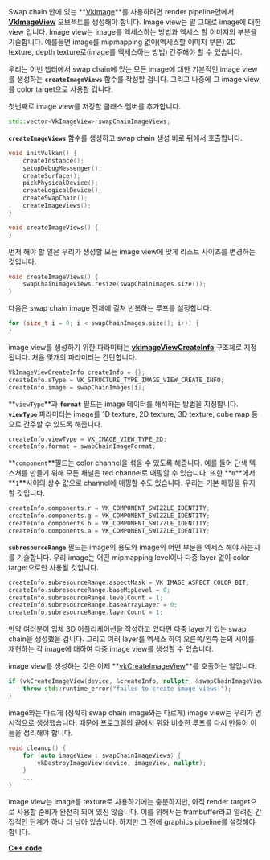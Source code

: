 Swap chain 안에 있는 **[VkImage](https://www.khronos.org/registry/vulkan/specs/1.0/man/html/VkImage.html)**를 사용하려면 render pipeline안에서 **[VkImageView](https://www.khronos.org/registry/vulkan/specs/1.0/man/html/VkImageView.html)** 오브젝트를 생성해야 합니다. Image view는 말 그대로 image에 대한 view 입니다. Image view는 image를 엑세스하는 방법과 엑세스 할 이미지의 부분을 기술합니다. 예를들면 image를 mipmapping 없이(엑세스할 이미지 부분) 2D texture, depth texture로(image를 엑세스하는 방법) 간주해야 할 수 있습니다.

우리는 이번 챕터에서 swap chain에 있는 모든 image에 대한 기본적인 image view를 생성하는 **`createImageViews`** 함수를 작성할 겁니다. 그리고 나중에 그 image view를 color target으로 사용할 겁니다.

첫번째로 image view를 저장할 클래스 멤버를 추가합니다.

```cpp
std::vector<VkImageView> swapChainImageViews;
```

**`createImageViews`** 함수를 생성하고 swap chain 생성 바로 뒤에서 호출합니다.

```cpp
void initVulkan() {
    createInstance();
    setupDebugMessenger();
    createSurface();
    pickPhysicalDevice();
    createLogicalDevice();
    createSwapChain();
    createImageViews();
}

void createImageViews() {
}
```

먼저 해야 할 일은 우리가 생성할 모든 image view에 맞게 리스트 사이즈를 변경하는 것입니다.

```cpp
void createImageViews() {
	swapChainImageViews.resize(swapChainImages.size());
}
```

다음은 swap chain image 전체에 걸쳐 반복하는 루프를 설정합니다.

```cpp
for (size_t i = 0; i < swapChainImages.size(); i++) {
}
```

image view를 생성하기 위한 파라미터는 **[vkImageViewCreateInfo](https://www.khronos.org/registry/vulkan/specs/1.0/man/html/VkImageViewCreateInfo.html)** 구조체로 지정됩니다. 처음 몇개의 파라미터는 간단합니다.

```cpp
VkImageViewCreateInfo createInfo = {};
createInfo.sType = VK_STRUCTURE_TYPE_IMAGE_VIEW_CREATE_INFO;
createInfo.image = swapChainImages[i];
```

**`viewType`**과 **`format`** 필드는 image 데이터를 해석하는 방법을 지정합니다. **`viewType`** 파라미터는 image를 1D texture, 2D texture, 3D texture, cube map 등으로 간주할 수 있도록 해줍니다.

```cpp
createInfo.viewType = VK_IMAGE_VIEW_TYPE_2D;
createInfo.format = swapChainImageFormat;
```

**`component`**필드는 color channel을 섞을 수 있도록 해줍니다. 예를 들어 단색 텍스쳐를 만들기 위해 모든 채널은 red channel로 매핑할 수 있습니다. 또한 **`0`**에서 **`1`**사이의 상수 값으로 channel에 매핑할 수도 있습니다. 우리는 기본 매핑을 유지할 것입니다.

```cpp
createInfo.components.r = VK_COMPONENT_SWIZZLE_IDENTITY;
createInfo.components.g = VK_COMPONENT_SWIZZLE_IDENTITY;
createInfo.components.b = VK_COMPONENT_SWIZZLE_IDENTITY;
createInfo.components.a = VK_COMPONENT_SWIZZLE_IDENTITY;
```

**`subresourceRange`** 필드는 image의 용도와 image의 어떤 부분을 엑세스 해야 하는지를 기술합니다. 우리 image는 어떤 mipmapping level이나 다중 layer 없이 color target으로만 사용될 것입니다.

```cpp
createInfo.subresourceRange.aspectMask = VK_IMAGE_ASPECT_COLOR_BIT;
createInfo.subresourceRange.baseMipLevel = 0;
createInfo.subresourceRange.levelCount = 1;
createInfo.subresourceRange.baseArrayLayer = 0;
createInfo.subresourceRange.layerCount = 1;
```

만약 여러분이 입체 3D 어플리케이션을 작성하고 있다면 다중 layer가 있는 swap chain을 생성했을 겁니다. 그리고 여러 layer를 엑세스 하여 오른쪽/왼쪽 눈의 시야를 재현하는 각 image에 대하여 다중 image view를 생성할 수 있습니다.

image view를 생성하는 것은 이제 **[vkCreateImageView](https://www.khronos.org/registry/vulkan/specs/1.0/man/html/vkCreateImageView.html)**를 호출하는 일입니다.

```cpp
if (vkCreateImageView(device, &createInfo, nullptr, &swapChainImageViews[i]) != VK_SUCCESS) {
	throw std::runtime_error("failed to create image views!");
}
```

image와는 다르게 (정확히 swap chain image와는 다르게) image view는 우리가 명시적으로 생성했습니다. 때문에 프로그램의 끝에서 위와 비슷한 루프를 다시 만들어 이들을 정리해야 합니다.

```cpp
void cleanup() {
	for (auto imageView : swapChainImageViews) {
		vkDestroyImageView(device, imageView, nullptr);
	}
	...
}
```

image view는 image를 texture로 사용하기에는 충분하지만, 아직 render target으로 사용할 준비가 완전히 되어 있진 않습니다. 이를 위해서는 frambuffer라고 알려진 간접적인 단계가 하나 더 남아 있습니다. 하지만 그 전에 graphics pipeline를 설정해야 합니다.

**[C++ code](https://vulkan-tutorial.com/code/07_image_views.cpp)**
